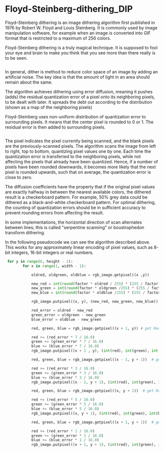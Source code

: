 # Floyd-Steinberg-dithering_DIP

Floyd–Steinberg dithering is an image dithering algorithm first published in 1976 by Robert W. Floyd and Louis Steinberg. It is commonly used by image manipulation software, for example when an image is converted into GIF format that is restricted to a maximum of 256 colors.

Floyd-Steinberg dithering is a truly magical technique. It is supposed to fool your eye and brain to make you think that you see more than there really is to be seen.


<a href="image processing/minion.jpg"><img src="Floyd-Steinberg-dithering_DIP/minion.jpg" title=""/></a>


In general, dither is method to reduce color space of an image by adding an artificial noise. The key idea is that the amount of light in an area should remain about the same.

The algorithm achieves dithering using error diffusion, meaning it pushes (adds) the residual quantization error of a pixel onto its neighboring pixels, to be dealt with later. It spreads the debt out according to the distribution (shown as a map of the neighboring pixels)

Floyd-Steinberg uses non-uniform distribution of quantization error to surrounding pixels. It means that the center pixel is rounded to 0 or 1. The residual error is then added to surrounding pixels.


<img src="https://miro.medium.com/max/962/1*jnMevWEIvo-iy6KIyx56gw.png" title=""/></a>

The pixel indicates the pixel currently being scanned, and the blank pixels are the previously-scanned pixels. The algorithm scans the image from left to right, top to bottom, quantizing pixel values one by one. Each time the quantization error is transferred to the neighboring pixels, while not affecting the pixels that already have been quantized. Hence, if a number of pixels have been rounded downwards, it becomes more likely that the next pixel is rounded upwards, such that on average, the quantization error is close to zero.

The diffusion coefficients have the property that if the original pixel values are exactly halfway in between the nearest available colors, the dithered result is a checkerboard pattern. For example, 50% grey data could be dithered as a black-and-white checkerboard pattern. For optimal dithering, the counting of quantization errors should be in sufficient accuracy to prevent rounding errors from affecting the result.

In some implementations, the horizontal direction of scan alternates between lines; this is called "serpentine scanning" or boustrophedon transform dithering.

In the following pseudocode we can see the algorithm described above. This works for any approximately linear encoding of pixel values, such as 8-bit integers, 16-bit integers or real numbers.


```python
 for y in range(0, height - 1):
        for x in range(1, width - 1):

            oldred, oldgreen, oldblue = rgb_image.getpixel((x ,y))

            new_red = int(round(factor * oldred / 255) * (255 / factor))
            new_green = int(round(factor * oldgreen /255) * (255 / factor))
            new_blue = int(round(factor * oldblue /255) * (255 / factor))

            rgb_image.putpixel((x, y), (new_red, new_green, new_blue))  # set it again to the corresponding pixel value

            red_error = oldred - new_red
            green_error = oldgreen - new_green
            blue_error = oldblue - new_green

            red, green, blue = rgb_image.getpixel((x + 1, y)) # get Red, Green , Blue of each pixel

            red += (red_error * 7 / 16.0)
            green += (green_error * 7 / 16.0)
            blue += (blue_error * 7 / 16.0)
            rgb_image.putpixel((x + 1 , y), (int(red), int(green), int(blue) )) #set it again to the corresponding pixel value

            red, green, blue = rgb_image.getpixel((x - 1, y + 1))  # get Red, Green , Blue of each pixel

            red += (red_error * 3 / 16.0)
            green += (green_error * 3 / 16.0)
            blue += (blue_error * 3 / 16.0)
            rgb_image.putpixel((x - 1, y + 1), (int(red), int(green), int(blue)))  # set it again to the corresponding pixel value

            red, green, blue = rgb_image.getpixel((x, y + 1))  # get Red, Green , Blue of each pixel

            red += (red_error * 5 / 16.0)
            green += (green_error * 5 / 16.0)
            blue += (blue_error * 5 / 16.0)
            rgb_image.putpixel((x, y + 1), (int(red), int(green), int(blue)))  # set it again to the corresponding pixel value

            red, green, blue = rgb_image.getpixel((x + 1, y + 1))  # get Red, Green , Blue of each pixel

            red += (red_error * 1 / 16.0)
            green += (green_error * 1 / 16.0)
            blue += (blue_error * 1 / 16.0)
            rgb_image.putpixel((x + 1, y + 1), (int(red), int(green), int(blue)))  # set it again to the corresponding pixel value

```
